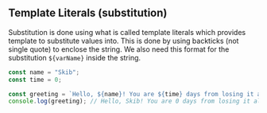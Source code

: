 ## Template Literals (substitution)

Substitution is done using what is called template literals which provides template to substitute values into. This is done by using backticks (not single quote) to enclose the string. We also need this format for the substitution `${varName}` inside the string.

```js
const name = "Skib";
const time = 0;

const greeting = `Hello, ${name}! You are ${time} days from losing it all!`;
console.log(greeting); // Hello, Skib! You are 0 days from losing it all!

```
